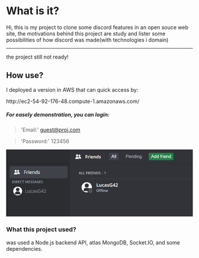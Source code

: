 <h1>What is it?</h1>
<p>Hi, this is my project to clone some discord features in an open souce web site, the motivations behind this project are study and lister some possibilities of how discord was made(with technologies i domain)</p>
<p></p>
<hr>
<span>the project still not ready!<span>
<h2>How use?</h2>
<p>I deployed a version in AWS that can quick access by:</p>
<p>http://ec2-54-92-176-48.compute-1.amazonaws.com/</p>
<h5>For easely demonstration, you can login:</h5>
  
> 'Email:' guest@proj.com

> 'Password:' 123456

<img src="https://github.com/sheiely/clone-discord-project/blob/main/Captura%20de%20tela%202024-01-17%20221914.png">

<h3>What this project used?</h3>
<p>was used a Node.js backend API, atlas MongoDB, Socket.IO, and some dependencies.</p>
